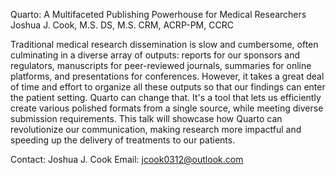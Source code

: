 Quarto: A Multifaceted Publishing Powerhouse for Medical Researchers
Joshua J. Cook, M.S. DS, M.S. CRM, ACRP-PM, CCRC

Traditional medical research dissemination is slow and cumbersome, often culminating in a diverse array of outputs: reports for our sponsors and regulators, manuscripts for peer-reviewed journals, summaries for online platforms, and presentations for conferences. However, it takes a great deal of time and effort to organize all these outputs so that our findings can enter the patient setting. Quarto can change that. It's a tool that lets us efficiently create various polished formats from a single source, while meeting diverse submission requirements. This talk will showcase how Quarto can revolutionize our communication, making research more impactful and speeding up the delivery of treatments to our patients.

Contact: Joshua J. Cook
Email: jcook0312@outlook.com
